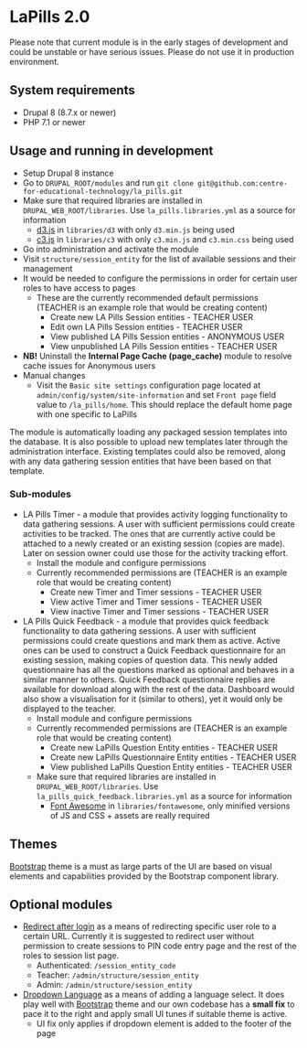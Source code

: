 # LaPills 2.0

Please note that current module is in the early stages of development and could
be unstable or have serious issues.
Please do not use it in production environment.

## System requirements

* Drupal 8 (8.7.x or newer)
* PHP 7.1 or newer

## Usage and running in development

* Setup Drupal 8 instance
* Go to `DRUPAL_ROOT/modules` and run
`git clone git@github.com:centre-for-educational-technology/la_pills.git`
* Make sure that required libraries are installed in
`DRUPAL_WEB_ROOT/libraries`. Use `la_pills.libraries.yml` as a source for
information
  - [d3.js](https://d3js.org/) in `libraries/d3` with only `d3.min.js` being
  used
  - [c3.js](https://c3js.org/) in `libraries/c3` with only `c3.min.js` and
  `c3.min.css` being used
* Go into administration and activate the module
* Visit `structure/session_entity` for the list of available sessions and their
management
* It would be needed to configure the permissions in order for certain user
roles to have access to pages
  - These are the currently recommended default permissions (TEACHER is an
    example role that would be creating content)
    - Create new LA Pills Session entities - TEACHER USER
    - Edit own LA Pills Session entities - TEACHER USER
    - View published LA Pills Session entities - ANONYMOUS USER
    - View unpublished LA Pills Session entities - TEACHER USER
* **NB!** Uninstall the **Internal Page Cache (page_cache)** module to resolve
cache issues for Anonymous users
* Manual changes
  - Visit the `Basic site settings` configuration page located at
  `admin/config/system/site-information` and set `Front page` field value to
  `/la_pills/home`. This should replace the default home page with one specific
  to LaPills

The module is automatically loading any packaged session templates into the
database. It is also possible to upload new templates later through the
administration interface. Existing templates could also be removed, along with
any data gathering session entities that have been based on that template.

### Sub-modules

* LA Pills Timer - a module that provides activity logging functionality to
data gathering sessions. A user with sufficient permissions could create
activities to be tracked. The ones that are currently active could be attached
to a newly created or an existing session (copies are made). Later on session
owner could use those for the activity tracking effort.
  - Install the module and configure permissions
  - Currently recommended permissions are (TEACHER is an example role that would
    be creating content)
    - Create new Timer and Timer sessions - TEACHER USER
    - View active Timer and Timer sessions - TEACHER USER
    - View inactive Timer and Timer sessions - TEACHER USER
* LA Pills Quick Feedback - a module that provides quick feedback functionality
to data gathering sessions. A user with sufficient permissions could create
questions and mark them as active. Active ones can be used to construct a Quick
Feedback questionnaire for an existing session, making copies of question data.
This newly added questionnaire has all the questions marked as optional and
behaves in a similar manner to others. Quick Feedback questionnaire replies are
available for download along with the rest of the data. Dashboard would also
show a visualisation for it (similar to others), yet it would only be displayed
to the teacher.
  - Install module and configure permissions
  - Currently recommended permissions are (TEACHER is an example role that would
    be creating content)
    - Create new LaPills Question Entity entities - TEACHER USER
    - Create new LaPills Questionnaire Entity entities - TEACHER USER
    - View published LaPills Question Entity entities - TEACHER USER
  - Make sure that required libraries are installed in
  `DRUPAL_WEB_ROOT/libraries`. Use `la_pills_quick_feedback.libraries.yml` as a
  source for information
    - [Font Awesome](https://fontawesome.com/) in `libraries/fontawesome`, only
    minified versions of JS and CSS + assets are really required

## Themes

[Bootstrap](https://www.drupal.org/project/bootstrap) theme is a must as large
parts of the UI are based on visual elements and capabilities provided by the
Bootstrap component library.

## Optional modules

* [Redirect after login](https://www.drupal.org/project/redirect_after_login) as
a means of redirecting specific user role to a certain URL. Currently it is
suggested to redirect user without permission to create sessions to PIN code
entry page and the rest of the roles to session list page.
  - Authenticated: `/session_entity_code`
  - Teacher: `/admin/structure/session_entity`
  - Admin: `/admin/structure/session_entity`
* [Dropdown Language](https://www.drupal.org/project/dropdown_language) as a
means of adding a language select. It does play well with
[Bootstrap](https://www.drupal.org/project/bootstrap) theme and our own codebase
has a **small fix** to pace it to the right and apply small UI tunes if suitable
theme is active.
  - UI fix only applies if dropdown element is added to the footer of the page

